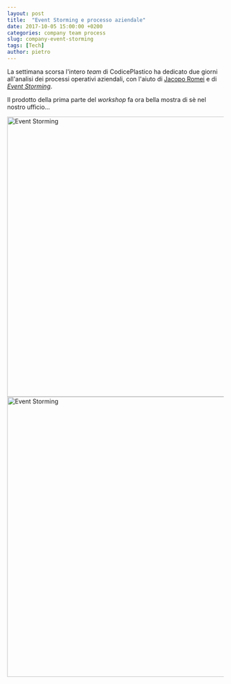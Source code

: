 ```yaml
---
layout: post
title:  "Event Storming e processo aziendale"
date: 2017-10-05 15:00:00 +0200
categories: company team process
slug: company-event-storming
tags: [Tech]
author: pietro
---
```

La settimana scorsa l'intero *team* di CodicePlastico ha dedicato due giorni all'analisi dei processi operativi aziendali,
con l'aiuto di [Jacopo Romei](https://it.linkedin.com/in/jakuza/it) e di *[Event Storming](http://ziobrando.blogspot.it/2013/11/introducing-event-storming.html)*.

Il prodotto della prima parte del *workshop* fa ora bella mostra di sè nel nostro ufficio...

<a href="/images/company-event-storming/P_20170927_153144_PN_web.jpg">
<img src="/images/company-event-storming/P_20170927_153144_PN_web.jpg" width="650px" title="Event Storming" alt="Event Storming" />
</a>

<a href="/images/company-event-storming/P_20170927_131044_PN_web.jpg">
<img src="/images/company-event-storming/P_20170927_131044_PN_web.jpg" width="650px" title="Event Storming" alt="Event Storming" />
</a>